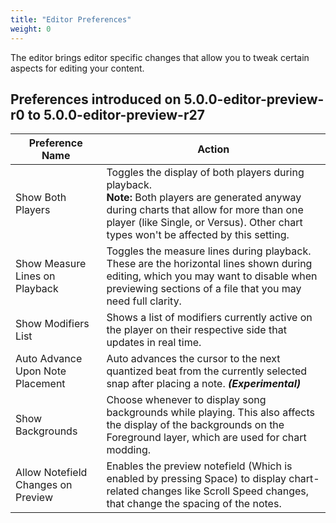 ```yaml
---
title: "Editor Preferences"
weight: 0
---
```


The editor brings editor specific changes that allow you to tweak certain aspects for editing your content.

## Preferences introduced on 5.0.0-editor-preview-r0 to 5.0.0-editor-preview-r27
| Preference Name | Action |
| -- | -- |
| Show Both Players | Toggles the display of both players during playback.<br>**Note:** Both players are generated anyway during charts that allow for more than one player (like Single, or Versus). Other chart types won't be affected by this setting. |
| Show Measure Lines on Playback | Toggles the measure lines during playback. These are the horizontal lines shown during editing, which you may want to disable when previewing sections of a file that you may need full clarity. |
| Show Modifiers List | Shows a list of modifiers currently active on the player on their respective side that updates in real time. |
| Auto Advance Upon Note Placement | Auto advances the cursor to the next quantized beat from the currently selected snap after placing a note. ***(Experimental)*** |
| Show Backgrounds | Choose whenever to display song backgrounds while playing. This also affects the display of the backgrounds on the Foreground layer, which are used for chart modding. |
| Allow Notefield Changes on Preview | Enables the preview notefield (Which is enabled by pressing Space) to display chart-related changes like Scroll Speed changes, that change the spacing of the notes.